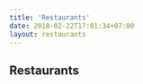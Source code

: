 ```yaml
---
title: 'Restaurants'
date: 2018-02-22T17:01:34+07:00
layout: restaurants
---
```


<h2>Restaurants</h2>
